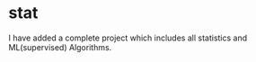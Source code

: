 # stat
I have added a complete project which includes all statistics and ML(supervised) Algorithms.
